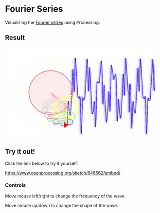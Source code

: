 # Fourier Series

Visualizing the [Fourier series](https://en.wikipedia.org/wiki/Fourier_series) using Processing.

## Result

<p align="center">
  <img src="./gifs/fourierSeries.gif" alt="Fourier Series GIF"/>
</p>

## Try it out!

Click the link below to try it yourself.

https://www.openprocessing.org/sketch/646562/embed/

### Controls

Move mouse left/right to change the frequency of the wave.

Move mouse up/down to change the shape of the wave.

